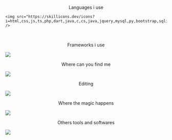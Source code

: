 <p align="center">
  <p align="center">Languages i use</p>
  
    <img src="https://skillicons.dev/icons?i=html,css,js,ts,php,dart,java,c,cs,java,jquery,mysql,py,bootstrap,sqlite" />
  <br>
  
  <p align="center">Frameworks i use</p>
    <img src="https://skillicons.dev/icons?i=flutter,django,angular,dotnet,arduino,laravel,react,redux,spring,symfony,vue" />
  <br>
  
  <p align="center">Where can you find me</p>
    <img src="https://skillicons.dev/icons?i=instagram,linkedin,stackoverflow,twitter" />
 <br>
 
  <p align="center">Editing</p>
    <img src="https://skillicons.dev/icons?i=ai,ae,ps,pr,figma" />	
	 <br>
	 
  <p align="center">Where the magic happens</p>
    <img src="https://skillicons.dev/icons?i=vscode,visualstudio,idea" />
 <br>
 
  <p align="center">Others tools and softwares</p>  
    <img src="https://skillicons.dev/icons?i=wordpress,gradle,github,git,matlab,linux,eclipse,discord,docker,sketchup,codepen,autocad,azure" />
</p>

